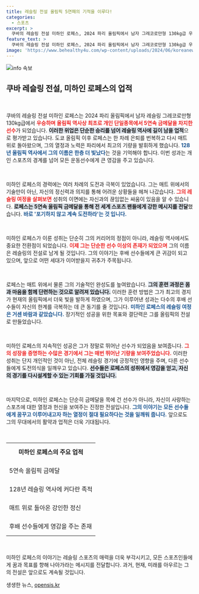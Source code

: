 ```yaml
---
title: 레슬링 전설 올림픽 5연패의 기적을 이루다!
categories:
  - 스포츠
excerpt: >
  쿠바의 레슬링 전설 미하인 로페스, 2024 파리 올림픽에서 남자 그레코로만형 130kg급 우승으로 5연속 금메달의 역사를 썼습니다! 올림픽 역사에 새기기 위한 그의 불꽃 같은 도전이 펼쳐집니다.
feature_text: >
  쿠바의 레슬링 전설 미하인 로페스, 2024 파리 올림픽에서 남자 그레코로만형 130kg급 우승으로 5연속 금메달의 역사를 썼습니다! 올림픽 역사에 새기기 위한 그의 불꽃 같은 도전이 펼쳐집니다.
image: 'https://www.behealthy4u.com/wp-content/uploads/2024/06/koreanews.jpg'
---
```


<p><img src="https://www.behealthy4u.com/wp-content/uploads/2024/06/koreanews.jpg" alt="info 속보" /></p>

<h2 data-ke-size="size26">쿠바 레슬링 전설, 미하인 로페스의 업적</h2>

<p data-ke-size="size16">&nbsp;</p>

<p>쿠바의 레슬링 전설 미하인 로페스는 2024 파리 올림픽에서 남자 레슬링 그레코로만형 130kg급에서 <b><span style="color: #ee2323;">우승하며 올림픽 역사상 최초로 개인 단일종목에서 5연속 금메달을 차지한 선수</span></b>가 되었습니다. <b><span style="background-color: #21538527;">이러한 위업은 단순한 승리를 넘어 레슬링 역사에 길이 남을 업적</span></b>으로 평가받고 있습니다. 도쿄 올림픽 이후 로페스는 한 차례 은퇴를 번복하고 다시 매트 위로 돌아왔으며, 그의 열정과 노력은 파리에서 최고의 기량을 발휘하게 했습니다. <b><span style="color: #1a5490;">128년 올림픽 역사에서 그의 이름은 한층 더 빛났다</span></b>는 것을 기억해야 합니다. 이번 성과는 개인 스포츠의 경계를 넘어 모든 운동선수에게 큰 영감을 주고 있습니다. </p>

<p data-ke-size="size16">&nbsp;</p>

<p>미하인 로페스의 경력에는 여러 차례의 도전과 극복이 있었습니다. 그는 매트 위에서의 기술만이 아닌, 자신의 정신력과 의지를 통해 어려운 상황들을 헤쳐 나갔습니다. <b><span style="color: #ee2323;">그의 레슬링 여정을 살펴보면</span></b> 성취의 이면에는 자신과의 끊임없는 싸움이 있음을 알 수 있습니다. <b><span style="background-color: #21538527;">로페스는 5연속 올림픽 금메달을 통해 전 세계 스포츠 팬들에게 강한 메시지를 전달</span></b>했습니다. <b><span style="color: #1a5490;">바로 '포기하지 않고 계속 도전하라'는 것 입니다.</span></b> </p>

<p data-ke-size="size16">&nbsp;</p>

<p>미하인 로페스가 이룬 성취는 단순히 그의 커리어의 정점이 아니라, 레슬링 역사에서도 중요한 전환점이 되었습니다. <b><span style="color: #ee2323;">이제 그는 단순한 선수 이상의 존재가 되었으며</span></b> 그의 이름은 레슬링의 전설로 남게 될 것입니다. 그의 이야기는 후배 선수들에게 큰 귀감이 되고 있으며, 앞으로 어떤 세대가 이어받을지 귀추가 주목됩니다.</p>

<p data-ke-size="size16">&nbsp;</p>

<p>로페스는 매트 위에서 물론 그의 기술적인 완성도를 높여왔습니다. <b><span style="background-color: #21538527;">그의 훈련 과정은 몸과 마음을 함께 단련하는 것으로 알려져 있습니다.</span></b> 이러한 훈련 방법은 그가 최고의 경지가 현재의 올림픽에서 더욱 빛을 발하게 하였으며, 그가 이루어낸 성과는 다수의 후배 선수들이 자신의 한계를 극복하는 데 큰 동기를 줄 것입니다. <b><span style="color: #1a5490;">미하인 로페스의 레슬링 여정은 거센 바람과 같았습니다.</span></b> 장기적인 성공을 위한 목표와 결단력은 그를 올림픽의 전설로 만들었습니다. </p>

<p data-ke-size="size16">&nbsp;</p>

<p>미하인 로페스의 지속적인 성공은 그가 정말로 뛰어난 선수가 되었음을 보여줍니다. <b><span style="color: #ee2323;">그의 성장을 증명하는 수많은 경기에서 그는 매번 뛰어난 기량을 보여주었습니다.</span></b> 이러한 성취는 단지 개인적인 것이 아닌, 전체 레슬링 경기에 긍정적인 영향을 주며, 다른 선수들에게 도전의식을 일깨우고 있습니다. <b><span style="background-color: #21538527;">선수들은 로페스의 성취에서 영감을 얻고, 자신의 경기를 다시설계할 수 있는 기회를 가질 것입니다.</span></b> </p>

<p data-ke-size="size16">&nbsp;</p>

<p>마지막으로, 미하인 로페스는 단순히 금메달을 목에 건 선수가 아니라, 자신이 사랑하는 스포츠에 대한 열정과 헌신을 보여주는 진정한 전설입니다. <b><span style="color: #1a5490;">그의 이야기는 모든 선수들에게 꿈꾸고 이루어내고자 하는 열정이 절대 필요하다는 것을 일깨워 줍니다.</span></b> 앞으로도 그의 무대에서의 활약과 업적은 더욱 기대됩니다. </p>

<p data-ke-size="size16">&nbsp;</p>

<table style="width: 100%; border-collapse: collapse;">
<tr>
<td style="text-align: center; height: 50px;"><b>미하인 로페스의 주요 업적</b></td>
</tr>
<tr>
<td style="text-align: left; height: 50px;">5연속 올림픽 금메달</td>
</tr>
<tr>
<td style="text-align: left; height: 50px;">128년 레슬링 역사에 커다란 족적</td>
</tr>
<tr>
<td style="text-align: left; height: 50px;">매트 위로 돌아온 강인한 정신</td>
</tr>
<tr>
<td style="text-align: left; height: 50px;">후배 선수들에게 영감을 주는 존재</td>
</tr>
</table>

<p data-ke-size="size16">&nbsp;</p>

<p>미하인 로페스의 이야기는 레슬링 스포츠의 매력을 더욱 부각시키고, 모든 스포츠인들에게 꿈과 목표를 향해 나아가라는 메시지를 전달합니다. 과거, 현재, 미래를 아우르는 그의 전설은 앞으로도 계속될 것입니다.</p>
생생한 뉴스, <a href="https://opensis.kr" rel="dofollow">opensis.kr</a>


